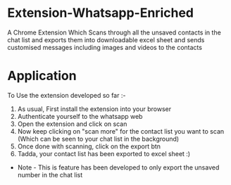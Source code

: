 # Extension-Whatsapp-Enriched
A Chrome Extension Which Scans through all the unsaved contacts in the chat list and exports them into downloadable excel sheet and sends customised messages including images and videos to the contacts

# Application

To Use the extension developed so far :-

1. As usual, First install the extension into your browser
2. Authenticate yourself to the whatsapp web
3. Open the extension and click on scan
4. Now keep clicking on "scan more" for the contact list you want to scan (Which can be seen to your chat list in the background)
5. Once done with scanning, click on the export btn
6. Tadda, your contact list has been exported to excel sheet :)

* Note - This is feature has been developed to only export the unsaved number in the chat list